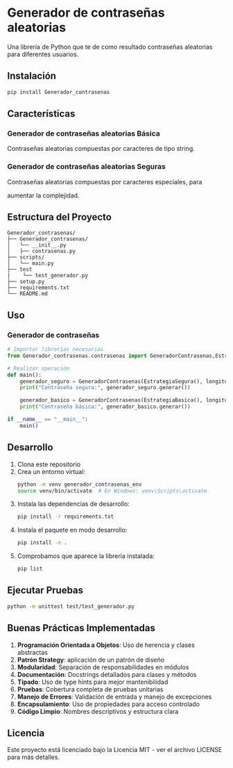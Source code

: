 # Generador de contraseñas aleatorias

Una librería de Python que te de como resultado contraseñas aleatorias para diferentes usuarios.

## Instalación

```bash
pip install Generador_contrasenas
```

## Características

### Generador de contraseñas aleatorias Básica
Contraseñas aleatorias compuestas por caracteres de tipo string.

### Generador de contraseñas aleatorias Seguras
Contraseñas aleatorias compuestas por caracteres especiales, para

aumentar la complejidad. 

## Estructura del Proyecto
```
Generador_contrasenas/
├── Generador_contrasenas/
│   └── __init__.py
│   ├── contrasenas.py
├── scripts/
│   └── main.py
├── test
|    └── test_generador.py
├── setup.py
├── requirements.txt
└── README.md
```

## Uso

### Generador de contraseñas
```python
# Importar librerías necesarias
from Generador_contrasenas.contrasenas import GeneradorContrasenas,EstrategiaBasica,EstrategiaSegura

# Realizar operación
def main():
    generador_seguro = GeneradorContrasenas(EstrategiaSegura(), longitud=16)
    print("Contraseña segura:", generador_seguro.generar())

    generador_basico = GeneradorContrasenas(EstrategiaBasica(), longitud=10)
    print("Contraseña básica:", generador_basico.generar())

if __name__ == "__main__":
    main()
```

## Desarrollo

1. Clona este repositorio
2. Crea un entorno virtual:
   ```bash
   python -m venv generador_contrasenas_env
   source venv/bin/activate  # En Windows: venv\Scripts\activate
   ```
3. Instala las dependencias de desarrollo:
   ```bash
   pip install -r requirements.txt
   ```
4. Instala el paquete en modo desarrollo:
   ```bash
   pip install -e .
   ```
 5. Comprobamos que aparece la librería instalada:
    ```bash
    pip list
    ```  

## Ejecutar Pruebas

```bash
python -m unittest test/test_generador.py
```

## Buenas Prácticas Implementadas

1. **Programación Orientada a Objetos**: Uso de herencia y clases abstractas
2. **Patrón Strategy**: aplicación de un patrón de diseño
3. **Modularidad**: Separación de responsabilidades en módulos
4. **Documentación**: Docstrings detallados para clases y métodos
5. **Tipado**: Uso de type hints para mejor mantenibilidad
6. **Pruebas**: Cobertura completa de pruebas unitarias
7. **Manejo de Errores**: Validación de entrada y manejo de excepciones
8. **Encapsulamiento**: Uso de propiedades para acceso controlado
9. **Código Limpio**: Nombres descriptivos y estructura clara

## Licencia

Este proyecto está licenciado bajo la Licencia MIT - ver el archivo LICENSE para más detalles.
